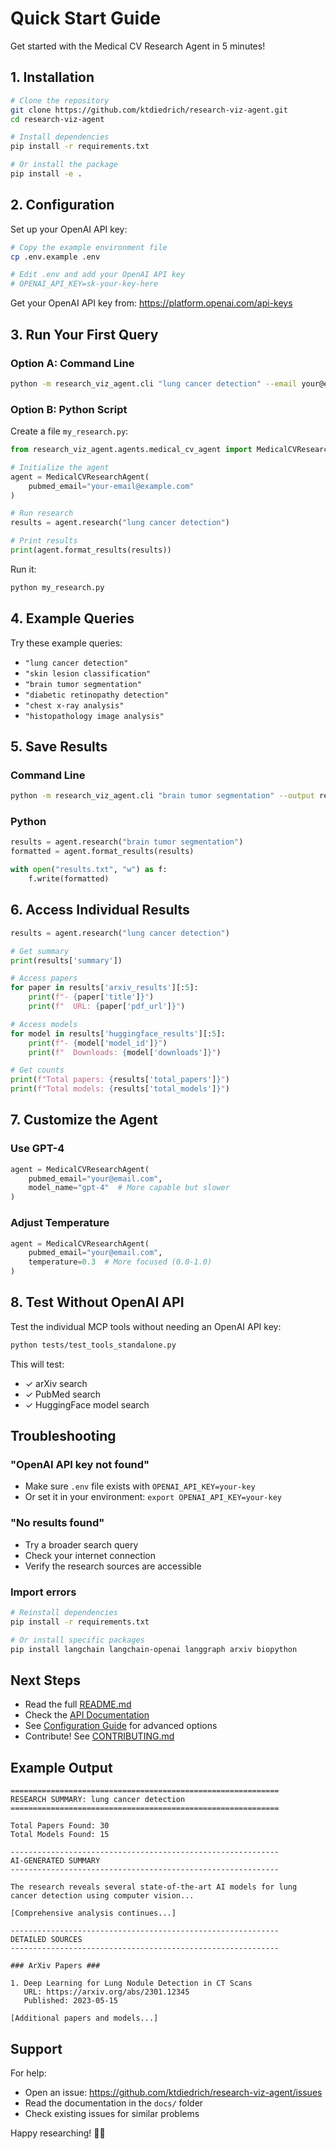 # Quick Start Guide

Get started with the Medical CV Research Agent in 5 minutes!

## 1. Installation

```bash
# Clone the repository
git clone https://github.com/ktdiedrich/research-viz-agent.git
cd research-viz-agent

# Install dependencies
pip install -r requirements.txt

# Or install the package
pip install -e .
```

## 2. Configuration

Set up your OpenAI API key:

```bash
# Copy the example environment file
cp .env.example .env

# Edit .env and add your OpenAI API key
# OPENAI_API_KEY=sk-your-key-here
```

Get your OpenAI API key from: https://platform.openai.com/api-keys

## 3. Run Your First Query

### Option A: Command Line

```bash
python -m research_viz_agent.cli "lung cancer detection" --email your@email.com
```

### Option B: Python Script

Create a file `my_research.py`:

```python
from research_viz_agent.agents.medical_cv_agent import MedicalCVResearchAgent

# Initialize the agent
agent = MedicalCVResearchAgent(
    pubmed_email="your-email@example.com"
)

# Run research
results = agent.research("lung cancer detection")

# Print results
print(agent.format_results(results))
```

Run it:
```bash
python my_research.py
```

## 4. Example Queries

Try these example queries:

- `"lung cancer detection"`
- `"skin lesion classification"`
- `"brain tumor segmentation"`
- `"diabetic retinopathy detection"`
- `"chest x-ray analysis"`
- `"histopathology image analysis"`

## 5. Save Results

### Command Line
```bash
python -m research_viz_agent.cli "brain tumor segmentation" --output results.txt
```

### Python
```python
results = agent.research("brain tumor segmentation")
formatted = agent.format_results(results)

with open("results.txt", "w") as f:
    f.write(formatted)
```

## 6. Access Individual Results

```python
results = agent.research("lung cancer detection")

# Get summary
print(results['summary'])

# Access papers
for paper in results['arxiv_results'][:5]:
    print(f"- {paper['title']}")
    print(f"  URL: {paper['pdf_url']}")

# Access models
for model in results['huggingface_results'][:5]:
    print(f"- {model['model_id']}")
    print(f"  Downloads: {model['downloads']}")

# Get counts
print(f"Total papers: {results['total_papers']}")
print(f"Total models: {results['total_models']}")
```

## 7. Customize the Agent

### Use GPT-4
```python
agent = MedicalCVResearchAgent(
    pubmed_email="your@email.com",
    model_name="gpt-4"  # More capable but slower
)
```

### Adjust Temperature
```python
agent = MedicalCVResearchAgent(
    pubmed_email="your@email.com",
    temperature=0.3  # More focused (0.0-1.0)
)
```

## 8. Test Without OpenAI API

Test the individual MCP tools without needing an OpenAI API key:

```bash
python tests/test_tools_standalone.py
```

This will test:
- ✓ arXiv search
- ✓ PubMed search
- ✓ HuggingFace model search

## Troubleshooting

### "OpenAI API key not found"
- Make sure `.env` file exists with `OPENAI_API_KEY=your-key`
- Or set it in your environment: `export OPENAI_API_KEY=your-key`

### "No results found"
- Try a broader search query
- Check your internet connection
- Verify the research sources are accessible

### Import errors
```bash
# Reinstall dependencies
pip install -r requirements.txt

# Or install specific packages
pip install langchain langchain-openai langgraph arxiv biopython
```

## Next Steps

- Read the full [README.md](../README.md)
- Check the [API Documentation](API.md)
- See [Configuration Guide](CONFIGURATION.md) for advanced options
- Contribute! See [CONTRIBUTING.md](../CONTRIBUTING.md)

## Example Output

```
============================================================
RESEARCH SUMMARY: lung cancer detection
============================================================

Total Papers Found: 30
Total Models Found: 15

------------------------------------------------------------
AI-GENERATED SUMMARY
------------------------------------------------------------

The research reveals several state-of-the-art AI models for lung 
cancer detection using computer vision...

[Comprehensive analysis continues...]

------------------------------------------------------------
DETAILED SOURCES
------------------------------------------------------------

### ArXiv Papers ###

1. Deep Learning for Lung Nodule Detection in CT Scans
   URL: https://arxiv.org/abs/2301.12345
   Published: 2023-05-15

[Additional papers and models...]
```

## Support

For help:
- Open an issue: https://github.com/ktdiedrich/research-viz-agent/issues
- Read the documentation in the `docs/` folder
- Check existing issues for similar problems

Happy researching! 🔬🤖
